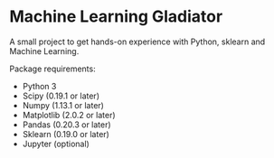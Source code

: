 # Machine Learning Gladiator
A small project to get hands-on experience with Python, sklearn and Machine Learning.

Package requirements:
- Python 3
- Scipy (0.19.1 or later)
- Numpy (1.13.1 or later)
- Matplotlib (2.0.2 or later)
- Pandas (0.20.3 or later)
- Sklearn (0.19.0 or later)
- Jupyter (optional)
